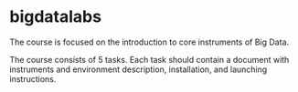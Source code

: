 # bigdatalabs
The course is focused on the introduction to core instruments of Big Data.

The course consists of 5 tasks.
Each task should contain a document with instruments and environment description, installation, and launching instructions.
